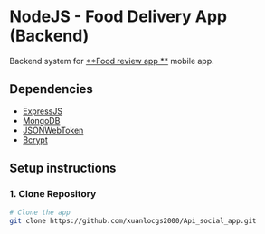 # NodeJS - Food Delivery App (Backend)

Backend system for [**Food review app **](https://github.com/xuanlocgs2000/foodReviewApp "React Native - Food reivew App") mobile app.

## Dependencies

- [ExpressJS](https://expressjs.com "Popular Web Framework for NodeJS")
- [MongoDB](https://docs.mongodb.com/drivers/node/current "MongoDB Client for NodeJS")
- [JSONWebToken](https://github.com/auth0/node-jsonwebtoken "Library for generating and parsing JWT")
- [Bcrypt](https://github.com/kelektiv/node.bcrypt.js "Library for password hashing")

## Setup instructions

### 1. Clone Repository

```sh
# Clone the app
git clone https://github.com/xuanlocgs2000/Api_social_app.git
```
